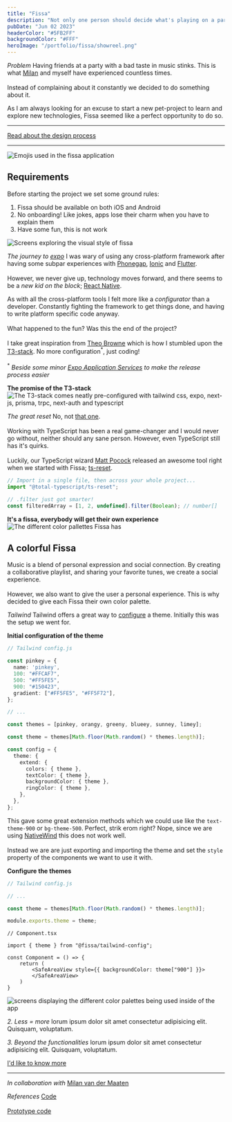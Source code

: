 ```yaml
---
title: "Fissa"
description: "Not only one person should decide what's playing on a party"
pubDate: "Jun 02 2023"
headerColor: "#5FB2FF"
backgroundColor: "#FFF"
heroImage: "/portfolio/fissa/showreel.png"
---
```


_Problem_
<span>
    Having friends at a party with a bad taste in music stinks. This is what <a href="https://www.linkedin.com/in/milan-van-der-maaten-307a1697/" target="_blank">Milan</a> and myself have experienced countless times.
    <br /><br />
    Instead of complaining about it constantly we decided to do something about it.
</span>

As I am always looking for an excuse to start a new pet-project to learn and explore new technologies, Fissa seemed like a perfect opportunity to do so.

<hr />

<a href="" target="_blank">Read about the design process</a>

<hr />

![Emojis used in the fissa application](/portfolio/fissa/emojis.png)

## Requirements
Before starting the project we set some ground rules:

1. Fissa should be available on both iOS and Android
2. No onboarding! Like jokes, apps lose their charm when you have to explain them
3. Have some fun, this is not work

![Screens exploring the visual style of fissa](/portfolio/fissa/design_exploration.png)

_The journey to <a href="https://docs.expo.dev/" target="_blank">expo</a>_
<span>
    I was wary of using any cross-platform framework after having some subpar experiences with <a href="https://github.com/phonegap" target="_blank">Phonegap</a>, <a href="https://ionicframework.com/" target="_blank">Ionic</a> and <a href="https://flutter.dev/" target="_blank">Flutter</a>.
    <br /><br />
    However, we never give up, technology moves forward, and there seems to be a _new kid on the block_; <a href="https://reactnative.dev/" target="_blank">React Native</a>.
</span>

<p>
    <span>
        As with all the cross-platform tools I felt more like a <em>configurator</em> than a developer. Constantly fighting the framework to get things done, and having to write platform specific code anyway.
        <br /><br/>
        What happened to the fun? Was this the end of the project?
        <br/><br/>
        I take great inspiration from <a href="https://www.youtube.com/@t3dotgg/videos" target="_blank">Theo Browne</a> which is how I stumbled upon the <a href="https://create.t3.gg/" target="_blank">T3-stack</a>. No more configuration<sup class="text-sm">*</sup>, just coding!
        <br/><br/>
        <span class="text-sm">
            <sup>*</sup>
            <em>
                Beside some minor <a href="https://docs.expo.dev/eas/" target="_blank">Expo Application Services</a> to make the release process easier
            </em>
        </span>
    </span>
</p>

**The promise of the T3-stack**
![The T3-stack comes neatly pre-configured with tailwind css, expo, next-js, prisma, trpc, next-auth and typescript](/portfolio/fissa/t3.png)

_The great reset_
<span>
    No, not <a href="https://www.weforum.org/great-reset/" target="_blank">that one</a>.
    <br/><br/>
    Working with TypeScript has been a real game-changer and I would never go without, neither should any sane person. However, even TypeScript still has it's quirks.
    <br /><br />
    Luckily, our TypeScript wizard <a href="https://www.youtube.com/@mattpocockuk" target="_blank">Matt Pocock</a> released an awesome tool right when we started with Fissa; <a href="https://github.com/total-typescript/ts-reset" target="_blank">ts-reset</a>.
</span>

```typescript
// Import in a single file, then across your whole project...
import "@total-typescript/ts-reset";

// .filter just got smarter!
const filteredArray = [1, 2, undefined].filter(Boolean); // number[]
```

**It's a fissa, everybody will get their own experience**
![The different color pallettes Fissa has](/portfolio/fissa/colors.png)

## A colorful Fissa
Music is a blend of personal expression and social connection. By creating a collaborative playlist, and sharing your favorite tunes, we create a social experience.
<br/><br/>
However, we also want to give the user a personal experience. This is why decided to give each Fissa their own color palette.

_Tailwind_
<span>
    Tailwind offers a great way to <a href="https://tailwindcss.com/docs/configuration" target="_blank">configure</a> a theme. Initially this was the setup we went for.
</span>

**Initial configuration of the theme**
```typescript
// Tailwind config.js

const pinkey = {
  name: 'pinkey',
  100: "#FFCAF7",
  500: "#FF5FE5",
  900: "#150423",
  gradient: ["#FF5FE5", "#FF5F72"],
};

// ...

const themes = [pinkey, orangy, greeny, blueey, sunney, limey];

const theme = themes[Math.floor(Math.random() * themes.length)];

const config = {
  theme: {
    extend: {
      colors: { theme },
      textColor: { theme },
      backgroundColor: { theme },
      ringColor: { theme },
    },
  },
};
```

This gave some great extension methods which we could use like the `text-theme-900` or `bg-theme-500`. Perfect, <span class="italic">strik erom</span> right? Nope, since we are using <span><a href="https://www.nativewind.dev/" target="_blank">NativeWind</a></span> this does not work well.
<br/><br/>
Instead we are are just exporting and importing the theme and set the `style` property of the components we want to use it with.


**Configure the themes**
```typescript
// Tailwind config.js

// ...

const theme = themes[Math.floor(Math.random() * themes.length)];

module.exports.theme = theme;
```

```tsx
// Component.tsx

import { theme } from "@fissa/tailwind-config";

const Component = () => {
    return (
        <SafeAreaView style={{ backgroundColor: theme["900"] }}>
        </SafeAreaView>
    )
}
```

![screens displaying the different color palettes being used inside of the app](/portfolio/fissa/promotion_screens.png)



_2. Less = more_
lorum ipsum dolor sit amet consectetur adipisicing elit. Quisquam, voluptatum.

_3. Beyond the functionalities_
lorum ipsum dolor sit amet consectetur adipisicing elit. Quisquam, voluptatum.

<a href="mailto:mail@sanderboer.nl?subject=Let's chat!&body=Hi, I'd like to talk about Fissa," aria-label="Send me an email to I can tell you more" target="_blank">I'd like to know more</a>

<hr />

_In collaboration with_
<span>
    <a href="https://milanvdmaaten.netlify.app" target="_blank">Milan van der Maaten</a>
</span>

_References_
<span>
    <a href="https://github.com/xiduzo/t3-fissa" target="_blank">Code</a><br/><br/>
    <a href="https://github.com/xiduzo/fissa" target="_blank">Prototype code</a>
</span>
